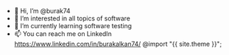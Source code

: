 - 👋 Hi, I’m @burak74
- 👀 I’m interested in all topics of software 
- 🌱 I’m currently learning software testing
- 📫 You can reach me on LinkedIn https://www.linkedin.com/in/burakalkan74/
@import "{{ site.theme }}";

